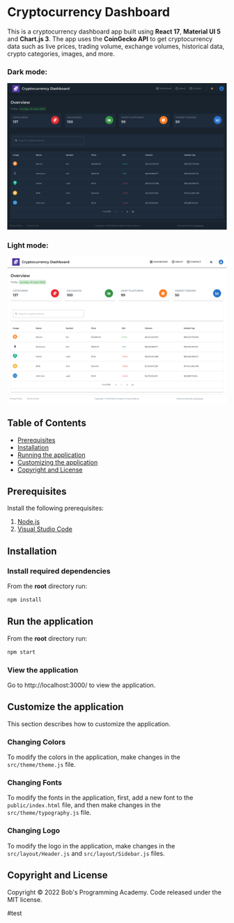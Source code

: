 # Cryptocurrency Dashboard

This is a cryptocurrency dashboard app built using **React 17**, **Material UI 5** and **Chart.js 3**. The app uses the **CoinGecko API** to get cryptocurrency data such as live prices, trading volume, exchange volumes, historical data, crypto categories, images, and more.

### Dark mode:

![plot](https://github.com/BobsProgrammingAcademy/Cryptocurrency-Dashboard/blob/main/public/dark_mode.png?raw=true)

### Light mode:

![plot](https://github.com/BobsProgrammingAcademy/Cryptocurrency-Dashboard/blob/main/public/light_mode.png?raw=true)

## Table of Contents

- [Prerequisites](#prerequisites)
- [Installation](#installation)
- [Running the application](#run-the-application)
- [Customizing the application](#customize-the-application)
- [Copyright and License](#copyright-and-license)

## Prerequisites

Install the following prerequisites:

1. [Node.js](https://nodejs.org/en/)
2. [Visual Studio Code](https://code.visualstudio.com/download)

## Installation

### Install required dependencies

From the **root** directory run:

```bash
npm install
```

## Run the application

From the **root** directory run:

```bash
npm start
```

### View the application

Go to http://localhost:3000/ to view the application.

## Customize the application

This section describes how to customize the application.

### Changing Colors

To modify the colors in the application, make changes in the `src/theme/theme.js` file.

### Changing Fonts

To modify the fonts in the application, first, add a new font to the `public/index.html` file, and then make changes in the `src/theme/typography.js` file.

### Changing Logo

To modify the logo in the application, make changes in the `src/layout/Header.js` and `src/layout/Sidebar.js` files.

## Copyright and License

Copyright © 2022 Bob's Programming Academy. Code released under the MIT license.

#test
